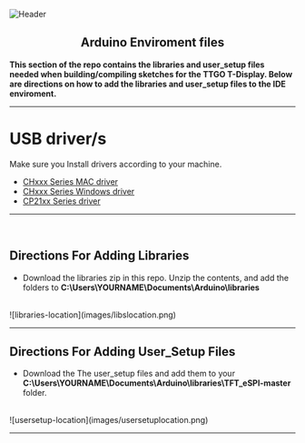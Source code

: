 ![Header](images/.png)
<br>

<div align="center">
  
## Arduino Enviroment files

</div>

<b>This section of the repo contains the libraries and user_setup files needed when building/compiling sketches for the TTGO T-Display.
Below are directions on how to add the libraries and user_setup files to the IDE enviroment.</b>
___

# USB driver/s
Make sure you Install drivers according to your machine. 
- [CHxxx Series MAC driver](http://www.wch-ic.com/downloads/CH34XSER_MAC_ZIP.html) 
- [CHxxx Series Windows driver](http://www.wch-ic.com/downloads/CH343SER_ZIP.html) 
- [CP21xx Series driver](https://www.silabs.com/developers/usb-to-uart-bridge-vcp-drivers?tab=downloads)
___

<br>

## Directions For Adding Libraries
- Download the libraries zip in this repo. Unzip the contents, and add the folders to **C:\Users\YOURNAME\Documents\Arduino\libraries** 
<br>
![libraries-location](images/libslocation.png)

___
## Directions For Adding User_Setup Files
- Download the The user_setup files and add them to your **C:\Users\YOURNAME\Documents\Arduino\libraries\TFT_eSPI-master** folder.
<br>
![usersetup-location](images/usersetuplocation.png)


<hr>
<br>